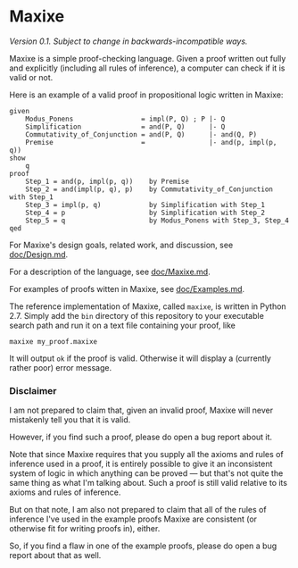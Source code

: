 Maxixe
======

*Version 0.1.  Subject to change in backwards-incompatible ways.*

Maxixe is a simple proof-checking language.  Given a proof written out fully and
explicitly (including all rules of inference), a computer can check if it is valid
or not.

Here is an example of a valid proof in propositional logic written in Maxixe:

    given
        Modus_Ponens                 = impl(P, Q) ; P |- Q
        Simplification               = and(P, Q)      |- Q
        Commutativity_of_Conjunction = and(P, Q)      |- and(Q, P)
        Premise                      =                |- and(p, impl(p, q))
    show
        q
    proof
        Step_1 = and(p, impl(p, q))    by Premise
        Step_2 = and(impl(p, q), p)    by Commutativity_of_Conjunction with Step_1
        Step_3 = impl(p, q)            by Simplification with Step_1
        Step_4 = p                     by Simplification with Step_2
        Step_5 = q                     by Modus_Ponens with Step_3, Step_4
    qed

For Maxixe's design goals, related work, and discussion, see
[doc/Design.md](doc/Design.md).

For a description of the language, see [doc/Maxixe.md](doc/Maxixe.md).

For examples of proofs witten in Maxixe, see [doc/Examples.md](doc/Examples.md).

The reference implementation of Maxixe, called `maxixe`, is written in Python 2.7.
Simply add the `bin` directory of this repository to your executable search path
and run it on a text file containing your proof, like

    maxixe my_proof.maxixe

It will output `ok` if the proof is valid.  Otherwise it will display a (currently
rather poor) error message.

### Disclaimer ###

I am not prepared to claim that, given an invalid proof, Maxixe will never
mistakenly tell you that it is valid.

However, if you find such a proof, please do open a bug report about it.

Note that since Maxixe requires that you supply all the axioms and rules of
inference used in a proof, it is entirely possible to give it an inconsistent
system of logic in which anything can be proved — but that's not quite the
same thing as what I'm talking about.  Such a proof is still valid relative
to its axioms and rules of inference.

But on that note, I am also not prepared to claim that all of the rules of
inference I've used in the example proofs Maxixe are consistent (or otherwise
fit for writing proofs in), either.

So, if you find a flaw in one of the example proofs, please do open a bug
report about that as well.

